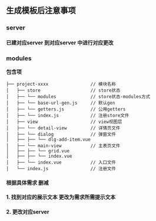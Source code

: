 
## 生成模板后注意事项

### server

#### 已建对应server 到对应server 中进行对应更改

### modules

**包含项**

```shell
├── project-xxxx                // 模块名称
│   ├── store                   // store状态
│   ├── └── modules             // store状态-modules方式
│   ├── └── base-url-gen.js     // 默认gen
│   ├── └── getters.js          // 公用getters
│   ├── └── index.js            // 注册store文件
│   ├── view                    // view视图层
│   ├── └── detail-view         // 详情页文件
│   ├── └── dialog              // 弹窗文件
│   ├── ├── └── dlg-add-item.vue
│   ├── └── main-view           // 主表页文件
│   ├── ├── └── grid.vue
│   ├── ├── └── index.vue
│   ├── └── index.vue           // 入口文件
│   └── index.js                // 注册文件

```

#### 根据具体需求 删减

#### 1. 找到对应的展示文本 更改为需求所需提示文本

#### 2. 更改对应server